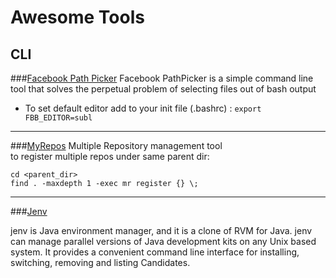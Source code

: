 # Awesome Tools

## CLI 

###[Facebook Path Picker](https://github.com/facebook/PathPicker)
Facebook PathPicker is a simple command line tool that solves the perpetual problem of selecting files out of bash output
* To set default editor add to your init file (.bashrc) : `export FBB_EDITOR=subl`

------

###[MyRepos](http://myrepos.branchable.com/)
Multiple Repository management tool   
to register multiple repos under same parent dir:  

`cd <parent_dir>`  
`find . -maxdepth 1 -exec mr register {} \; `

----

###[Jenv](http://jenv.io/)

jenv is Java environment manager, and it is a clone of RVM for Java. jenv can manage parallel versions of Java development kits on any Unix based system. It provides a convenient command line interface for installing, switching, removing and listing Candidates.

